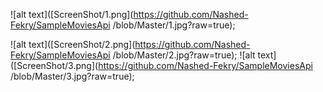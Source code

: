 ![alt text]([ScreenShot/1.png](https://github.com/Nashed-Fekry/SampleMoviesApi
/blob/Master/1.jpg?raw=true);

![alt text]([ScreenShot/2.png](https://github.com/Nashed-Fekry/SampleMoviesApi
/blob/Master/2.jpg?raw=true);
![alt text]([ScreenShot/3.png](https://github.com/Nashed-Fekry/SampleMoviesApi
/blob/Master/3.jpg?raw=true);
